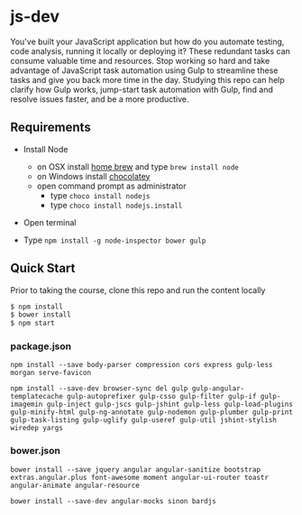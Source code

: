 # js-dev
You've built your JavaScript application but how do you automate testing, code analysis, running it locally or deploying it? These redundant tasks can consume valuable time and resources. Stop working so hard and take advantage of JavaScript task automation using Gulp to streamline these tasks and give you back more time in the day. Studying this repo can help clarify how Gulp works, jump-start task automation with Gulp, find and resolve issues faster, and be a more productive.

## Requirements

- Install Node
	- on OSX install [home brew](http://brew.sh/) and type `brew install node`
	- on Windows install [chocolatey](https://chocolatey.org/) 
    - open command prompt as administrator
        - type `choco install nodejs`
        - type `choco install nodejs.install`

- Open terminal
- Type `npm install -g node-inspector bower gulp`

## Quick Start
Prior to taking the course, clone this repo and run the content locally
```bash
$ npm install
$ bower install
$ npm start
```



### package.json
```npm install --save body-parser compression cors express gulp-less morgan serve-favicon```

```npm install --save-dev browser-sync del gulp gulp-angular-templatecache gulp-autoprefixer gulp-csso gulp-filter gulp-if gulp-imagemin gulp-inject gulp-jscs gulp-jshint gulp-less gulp-load-plugins gulp-minify-html gulp-ng-annotate gulp-nodemon gulp-plumber gulp-print gulp-task-listing gulp-uglify gulp-useref gulp-util jshint-stylish wiredep yargs```


### bower.json
```bower install --save jquery angular angular-sanitize bootstrap extras.angular.plus font-awesome moment angular-ui-router toastr angular-animate angular-resource```

```bower install --save-dev angular-mocks sinon bardjs```